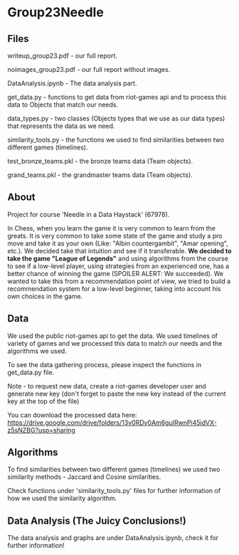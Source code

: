 # Group23Needle

## Files

writeup_group23.pdf - our full report.

noimages_group23.pdf - our full report without images.

DataAnalysis.ipynb - The data analysis part.

get_data.py - functions to get data from riot-games api and to
process this data to Objects that match our needs.

data_types.py - two classes (Objects types that we use as our data types)
that represents the data as we need.

similarity_tools.py - the functions we used to find similarities
between two different games (timelines).

test_bronze_teams.pkl - the bronze teams data (Team objects).

grand_teams.pkl - the grandmaster teams data (Team objects).

## About

Project for course 'Needle in a Data Haystack' (67978).

In Chess, when you learn the game it is very common to learn
from the greats. It is very common to take some state of the
game and study a pro move and take it as your own (Like: 
"Albin countergambit", "Amar opening", etc.). We decided 
take that intuition and see if it transferable. **We decided
to take the game "League of Legends"** and using algorithms 
from the course to see if a low-level player, 
using strategies from an experienced one, has a 
better chance of winning the game (SPOILER ALERT: 
We succeeded). We wanted to take this from a recommendation
point of view, we tried to build a recommendation system 
for a low-level beginner, taking into account his own
choices in the game.

## Data

We used the public riot-games api to get the data.
We used timelines of variety of games and we processed this data
to match our needs and the algorithms we used.

To see the data gathering process, please inspect the functions
in get_data.py file.

Note - to request new data, create a riot-games developer user and
generate new key (don't forget to paste the new key instead of the current key
at the top of the file)



You can download the processed data here: https://drive.google.com/drive/folders/13v0RDy0Am6guIRwnPi45idVX-z5sNZBG?usp=sharing

## Algorithms

To find similarities between two different games (timelines) 
we used two similarity methods - Jaccard and Cosine similarities.

Check functions under 'similarity_tools.py' files for further
information of how we used the similarity algorithm.

## Data Analysis (The Juicy Conclusions!)

The data analysis and graphs are under DataAnalysis.ipynb, check it for further information!
